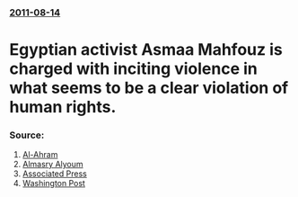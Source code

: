 ### [2011-08-14](/news/2011/08/14/index.md)

# Egyptian activist Asmaa Mahfouz is charged with inciting violence in what seems to be a clear violation of human rights. 




### Source:

1. [Al-Ahram](http://english.ahram.org.eg/NewsContent/1/64/18823/Egypt/Politics-/Military-interrogates-activist-Asmaa-Mahfouz,-accu.aspx)
2. [Almasry Alyoum](http://www.almasryalyoum.com/en/node/486305)
3. [Associated Press](http://www.google.com/hostednews/ap/article/ALeqM5i0xoScsMNw7ot-Egxk1mahUQvtQw?docId=932770894c45446c91937cd8d41d26d9)
4. [Washington Post](http://www.com/world/middle-east/prominent-egypt-activist-charged-with-inciting-violence-through-social-networking-sites/2011/08/14/gIQAYScUFJ_story.html?tid=sm_twitter_washingtonpost)
